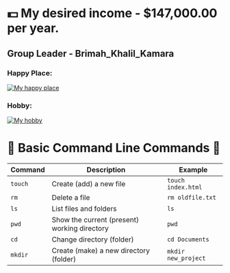 # 💵 My desired income - $147,000.00 per year.

## Group Leader - Brimah_Khalil_Kamara

### Happy Place:
[<img src="./capecod.jpeg" alt="My happy place" width=""/>](./capecod.jpeg)

### Hobby:
[<img src="./hobby.jpeg" alt="My hobby" width=""/>](./hobby.jpeg)


# 🧭 Basic Command Line Commands 🧭

| Command | Description                                  | Example             |
| ------- | -------------------------------------------- | ------------------- |
| `touch` | Create (add) a new file                      | `touch index.html`  |
| `rm`    | Delete a file                                | `rm oldfile.txt`    |
| `ls`    | List files and folders                       | `ls`                |
| `pwd`   | Show the current (present) working directory | `pwd`               |
| `cd`    | Change directory (folder)                    | `cd Documents`      |
| `mkdir` | Create (make) a new directory (folder)       | `mkdir new_project` |

